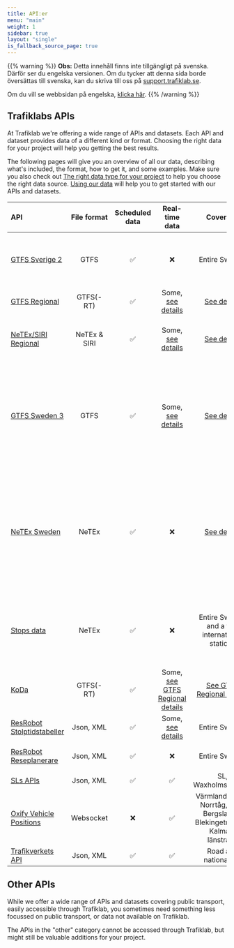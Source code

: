 ```yaml
---
title: API:er
menu: "main"
weight: 1
sidebar: true
layout: "single"
is_fallback_source_page: true
---
```


{{% warning %}}
**Obs:** Detta innehåll finns inte tillgängligt på svenska. Därför ser du engelska versionen. Om du tycker att denna
sida borde översättas till svenska, kan du skriva till oss på [support.trafiklab.se](https://support.trafiklab.se).

Om du vill se webbsidan på engelska, [klicka här](/en/). {{% /warning %}}


## Trafiklabs APIs

At Trafiklab we're offering a wide range of APIs and datasets. Each API and dataset provides data of a different kind or
format. Choosing the right data for your project will help you getting the best results.

The following pages will give you an overview of all our data, describing what's included, the format, how to get it,
and some examples. Make sure you also check
out [The right data type for your project](../docs/using-trafiklab-data/the-right-data-type-for-your-project/) to help you
choose the right data source. [Using our data](../docs/using-trafiklab-data/) will help you to get started with our APIs
and datasets.

| API                                                                          | File format  | Scheduled data |                                                  Real-time data                                                   |                                                  Coverage                                                   | What is it                                                                                                |
|:-----------------------------------------------------------------------------|:------------:|:--------------:|:-----------------------------------------------------------------------------------------------------------------:|:-----------------------------------------------------------------------------------------------------------:|:----------------------------------------------------------------------------------------------------------|
| [GTFS Sverige 2](/api/gtfs-datasets/gtfs-sverige-2/)                        |     GTFS     |       ✅        |                                                         ❌                                                         |                                                Entire Sweden                                                | Dataset with all public transport, static and historical                                                  |
| [GTFS Regional](/api/gtfs-datasets/gtfs-regional/)                          |  GTFS(-RT)   |       ✅        |        Some, [see details](/api/gtfs-datasets/gtfs-regional/#which-operators-are-covered-by-this-dataset)        |        [See details](/api/gtfs-datasets/gtfs-regional/#which-operators-are-covered-by-this-dataset)        | Public transport datasets                                                                                 |
| [NeTEx/SIRI Regional](/api/netex-datasets/netex-regional/)                   | NeTEx & SIRI |       ✅        |                           Some, [see details](/api/netex-datasets/netex-regional/siri/)                           |                             [See details](/api/netex-datasets/netex-regional/)                              | Highly detailed public transport datasets                                                                 |
| [GTFS Sweden 3](/api/gtfs-datasets/gtfs-sweden/)                            |     GTFS     |       ✅        |         Some, [see details](/api/gtfs-datasets/gtfs-sweden/#which-operators-are-covered-by-this-dataset)         |         [See details](/api/gtfs-datasets/gtfs-sweden/#which-operators-are-covered-by-this-dataset)         | Public transport dataset of Sweden, as one static dataset and multiple realtime datasets                  |
| [NeTEx Sweden](/api/netex-datasets/netex-sweden/)                            |    NeTEx     |       ✅        |                                                         ❌                                                         |                              [See details](/api/netex-datasets/netex-sweden/)                               | Highly detailed public transport datasets of Sweden, as one static dataset and multiple realtime datasets | 
| [Stops data](/api/trafiklab-apis/stops-data/)                                |    NeTEx     |       ✅        |                                                         ❌                                                         |                               Entire Sweden and a few international stations                                | All stops of Sweden with mappings to regional IDs                                                         |
| [KoDa](/api/trafiklab-apis/koda/)                                            |  GTFS(-RT)   |       ✅        | Some, [see GTFS Regional details](/api/gtfs-datasets/gtfs-regional/#which-operators-are-covered-by-this-dataset) | [See GTFS Regional details](/api/gtfs-datasets/gtfs-regional/#which-operators-are-covered-by-this-dataset) | High quality historical data                                                                              |
| [ResRobot Stolptidstabeller](/api/trafiklab-apis/resrobot-v21/timetables.md) |  Json, XML   |       ✅        |                        Some, [see details](/api/trafiklab-apis/resrobot-v21/timetables.md)                        |                                                Entire Sweden                                                | Departure & Arrival board API                                                                             |
| [ResRobot Reseplanerare](/api/trafiklab-apis/resrobot-v21/route-planner.md)  |  Json, XML   |       ✅        |                                                         ❌                                                         |                                                Entire Sweden                                                | Travel planner API                                                                                        |
| [SLs APIs ](/api/trafiklab-apis/sl/)                                         |  Json, XML   |       ✅        |                                                         ✅                                                         |                                             SL, Waxholmsbolaget                                             | API collection                                                                                            |
| [Oxify Vehicle Positions](/api/trafiklab-apis/oxyfi.md)                      |  Websocket   |       ❌        |                                                         ✅                                                         |              Värmlandstrafik, Norrtåg, Tåg i Bergslagen, Blekingetrafiken, Kalmars länstrafik               | Realtime train position API                                                                               |
| [Trafikverkets API](/api/trafiklab-apis/trafikverket.md)                     |  Json, XML   |       ✅        |                                                         ✅                                                         |                                           Road and national rail                                            | Road and rail API                                                                                         |

## Other APIs

While we offer a wide range of APIs and datasets covering public transport, easily accessible through Trafiklab, you
sometimes need something less focussed on public transport, or data not available on Trafiklab.

The APIs in the "other" category cannot be accessed through Trafiklab, but might still be valuable additions for your
project.
